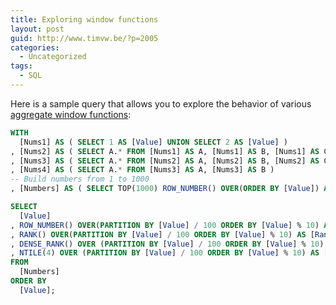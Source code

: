 ```yaml
---
title: Exploring window functions
layout: post
guid: http://www.timvw.be/?p=2005
categories:
  - Uncategorized
tags:
  - SQL
---
```

Here is a sample query that allows you to explore the behavior of various [aggregate window functions](http://msdn.microsoft.com/en-us/library/ms189461.aspx):

```sql
WITH    
  [Nums1] AS ( SELECT 1 AS [Value] UNION SELECT 2 AS [Value] )  
, [Nums2] AS ( SELECT A.* FROM [Nums1] AS A, [Nums1] AS B, [Nums1] AS C)  
, [Nums3] AS ( SELECT A.* FROM [Nums2] AS A, [Nums2] AS B, [Nums2] AS C)
, [Nums4] AS ( SELECT A.* FROM [Nums3] AS A, [Nums3] AS B )
-- Build numbers from 1 to 1000
, [Numbers] AS ( SELECT TOP(1000) ROW_NUMBER() OVER(ORDER BY [Value]) AS [Value] FROM[Nums4] )

SELECT    
  [Value]  
, ROW_NUMBER() OVER(PARTITION BY [Value] / 100 ORDER BY [Value] % 10) AS [RowNumber]
, RANK() OVER(PARTITION BY [Value] / 100 ORDER BY [Value] % 10) AS [Rank]
, DENSE_RANK() OVER (PARTITION BY [Value] / 100 ORDER BY [Value] % 10) AS [DenseRank]    
, NTILE(4) OVER (PARTITION BY [Value] / 100 ORDER BY [Value] % 10) AS [Tile100]  
FROM    
  [Numbers]
ORDER BY    
  [Value];
```
